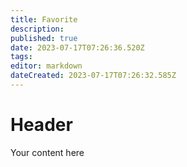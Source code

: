 ```yaml
---
title: Favorite
description: 
published: true
date: 2023-07-17T07:26:36.520Z
tags: 
editor: markdown
dateCreated: 2023-07-17T07:26:32.585Z
---
```


# Header
Your content here